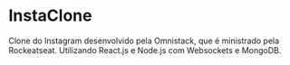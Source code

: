 # InstaClone
Clone do Instagram desenvolvido pela Omnistack, que é ministrado pela Rockeatseat. Utilizando React.js e Node.js com Websockets e MongoDB.
